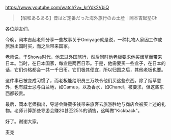 https://www.youtube.com/watch?v=_krYdk2VbiQ

> 【昭和あるある】昔はど定番だった海外旅行のお土産｜岡本吉起塾Ch

各位朋友们，

今晚，岡本吉起老师分享一些故事关于Omiyage就是说，一种礼物人家因工作或旅游出国时买，而之后带来国家。

老师说，于Showa时代，他去过外国旅行，然后同时他老板要求他买烟草而带来日本。当时，在日本国家，每盒是两百日币。于是，他需要买一些盒子，在日本的话，它们价格都会一共一千日币。它们极其便宜，所以归国之后，其他老板也要。

这件事已被变成习惯了，而老板能给职员三万块令他们买这些东西。除了烟草意外，也有威士忌与白兰地，如Camus，以及香水，如Chanel，被要求，但这些东西都较贵。

最后，岡本老师指出，导游会赚蛮多钱带来旅客去旅游胜地与商店会被买上述的礼物。老师计算那些导游会赚20甚至25%的销售，这叫做"Kickback"。

好了。谢谢大家。

麦克
